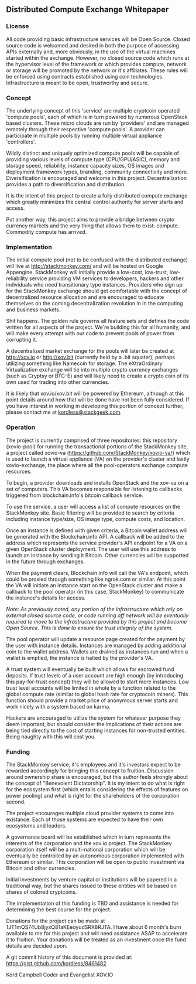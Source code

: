 ## Distributed Compute Exchange Whitepaper

### License
All code providing basic infrastructure services will be Open Source.  Closed source code is welcomed and desired in both the purpose of accessing APIs externally and, more obviously, in the use of the virtual machines started within the exchange.  However, no closed source code which runs at the hypervisor level of the framework or which provides compute, network or storage will be promoted by the network or it's affiliates.  These rules will be enforced using contracts established using coin technologies. Infrastructure is meant to be open, trustworthy and secure.

### Concept
The underlying concept of this 'service' are multiple cryptcoin operated 'compute pools', each of which is in turn powered by numerous OpenStack based clusters.  These micro clouds are run by 'providers' and are managed remotely through their respective 'compute pools'.  A provider can participate in multiple pools by running multiple virtual appliance 'controllers'.

Wildly distinct and uniquely optimized compute pools will be capable of providing various levels of compute type (CPU/GPU/ASIC), memory and storage speed, reliability, instance capacity sizes, OS images and deployment framework types, branding, community connectivity and more.  Diversification is encouraged and welcome in this project.  Decentralization provides a path to diversification and distribution.

It is the intent of this project to create a fully distributed compute exchange which greatly minimizes the central control authority for server starts and access.

Put another way, this project aims to provide a bridge between crypto currency markets and the very thing that allows them to exist: compute.  Commodity compute has arrived.

### Implementation
The initial compute pool (not to be confused with the distributed exchange) will live at http://stackmonkey.com/ and will be hosted on Google Appengine.  StackMonkey will initially provide a low-cost, low-trust, low-reliability service providing VM services to developers, hackers and other individuals who need transitionary type instances.  Providers who sign up for the StackMonkey exchange should get comfortable with the concept of decentralized resource allocation and are encouraged to educate themselves on the coming decentralization revolution in in the computing and business markets.

Shit happens. The golden rule governs all feature sets and defines the code written for all aspects of the project.   We're building this for all humanity, and will make every attempt with our code to prevent pools of power from corrupting it.

A decentralized market exchange for the pools will later be created at http://xov.io or http://xov.bit (currently held by a .bit squater), perhaps utilizing something like Namecoin for storage.  The eXtraOrdinary Virtualization exchange will tie into multiple crypto currency exchanges (such as Cryptsy or BTC-E) and will likely need to create a crypto coin of its own used for trading into other currencies.

It is likely that xov.io/xov.bit will be powered by Ethereum, although at this point details around how that will be done have not been fully considered.  If you have interest in working in developing this portion of concept further, please contact me at kordless@stackgeek.com.

### Operation
The project is currently comprised of three repositories: this repository (xovio-pool) for running the transactional portions of the StackMonkey site, a project called xovio-va (https://github.com/StackMonkey/xovio-va/) which is used to launch a virtual appliance (VA) on the provider's cluster and lastly xovio-exchange, the place where all the pool-operators exchange compute resources.  

To begin, a provider downloads and installs OpenStack and the xov-va on a set of computers.  This VA becomes responsible for listening to callbacks triggered from blockchain.info's bitcoin callback service.

To use the service, a user will access a list of compute resources on the StackMonkey site.  Basic filtering will be provided to search by criteria including instance type/size, OS image type, compute costs, and location.

Once an instance is defined with given criteria, a Bitcoin wallet address will be generated with the Blockchain.info API.  A callback will be added to the address which represents the service provider's API endpoint for a VA on a given OpenStack cluster deployment.  The user will use this address to launch an instance by sending it Bitcoin.  Other currencies will be supported in the future through exchanges.

When the payment clears, Blockchain.info will call the VA's endpoint, which could be proxied through something like ngrok.com or similar.  At this point the VA will initiate an instance start on the OpenStack cluster and make a callback to the pool operator (in this case, StackMonkey) to communicate the instance's details for access.  

*Note: As previously noted, any portion of the infrastructure which rely on external closed source code, or code running off network will be eventually required to move to the infrastructure provided by this project and become Open Source.  This is done to ensure the trust integrity of the system.*

The pool operator will update a resource page created for the payment by the user with instance details.  Instances are managed by adding additional coin to the wallet address.  Wallets are drained as instances run and when a wallet is emptied, the instance is halted by the provider's VA.

A trust system will eventually be built which allows for escrowed fund deposits.  If trust levels of a user account are high enough (by introducing this pay-for-trust concept) they will be allowed to start more instances.  Low trust level accounts will be limited in whole by a function related to the global compute rate (similar to global hash rate for cryptocoin miners).  This function should provide a market price of anonymous server starts and work nicely with a system based on karma.

Hackers are encouraged to utilize the system for whatever purpose they deem important, but should consider the implications of their actions are being tied directly to the cost of starting instances for non-trusted entities.  Being naughty with this will cost you.

### Funding
The StackMonkey service, it's employees and it's investors expect to be rewarded accordingly for bringing this concept to fruition.  Discussion around ownership share is encouraged, but this author feels strongly about the concept of "Benevolent Dictatorship".  It is my intent to do what is right for the ecosystem first (which entails considering the effects of features on power pooling) and what is right for the shareholders of the corporation second.

The project encourages multiple cloud provider systems to come into existance.  Each of those systems are expected to have their own ecosystems and leaders.

A governance board will be established which in turn represents the interests of the corporation and the xov.io project.  The StackMonkey corporation itself will be a multi-national corporation which will be eventually be controlled by an autonomous corporation implemented with Ethereum or similar.  This corporation will be open to public investment via Bitcoin and other currencies.

Initial investments by venture capital or institutions will be papered in a traditional way, but the shares issued to these entities will be based on shares of colored cryptcoins.

The implementation of this funding is TBD and assistance is needed for determining the best course for the project.

Donations for the project can be made at 1JT1mQS74Ub8jyxQ81aKEeoyudSRX8RJTA.  I have about 6 month's burn available to me for this project and will need assistance ASAP to accelerate it to fruition.  Your donations will be treated as an investment once the fund details are decided upon.

A git commit history of this document is provided at: https://gist.github.com/kordless/8461482

Kord Campbell
Coder and Evangelist
XOV.IO

